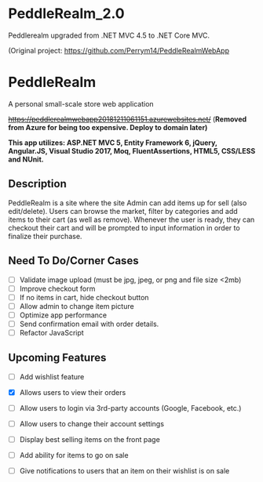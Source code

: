 # PeddleRealm_2.0
Peddlerealm upgraded from .NET MVC 4.5 to .NET Core MVC.

(Original project: https://github.com/Perrym14/PeddleRealmWebApp

# PeddleRealm
A personal small-scale store web application

~~https://peddlerealmwebapp20181211061151.azurewebsites.net/~~ (**Removed from Azure for being too expensive. Deploy to domain later)**

**This app utilizes: ASP.NET MVC 5, Entity Framework 6, jQuery, Angular.JS, Visual Studio 2017, Moq, FluentAssertions, HTML5, CSS/LESS and NUnit.**

## Description
PeddleRealm is a site where the site Admin can add items up for sell (also edit/delete). Users can browse the market, filter by categories and add items to their cart (as well as remove). Whenever the user is ready, they can checkout their cart and will be prompted to input information in order to finalize their purchase. 

## Need To Do/Corner Cases
- [ ] Validate image upload (must be jpg, jpeg, or png and file size <2mb)
- [ ] Improve checkout form
- [ ] If no items in cart, hide checkout button
- [ ] Allow admin to change item picture
- [ ] Optimize app performance
- [ ] Send confirmation email with order details.
- [ ] Refactor JavaScript
  
## Upcoming Features
- [ ] Add wishlist feature
- [x] Allows users to view their orders
- [ ] Allow users to login via 3rd-party accounts (Google, Facebook, etc.)
- [ ] Allow users to change their account settings
- [ ] Display best selling items on the front page
- [ ] Add ability for items to go on sale
- [ ] Give notifications to users that an item on their wishlist is on sale

